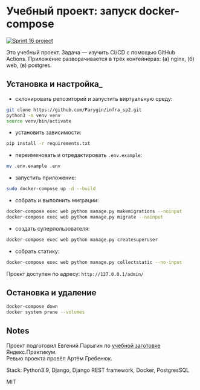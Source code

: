 # Учебный проект: запуск docker-compose

[![Sprint 16 project](https://github.com/Parygin/yamdb_final/actions/workflows/yamdb_workflow.yml/badge.svg?branch=master)](https://github.com/Parygin/yamdb_final/actions/workflows/yamdb_workflow.yml)

Это учебный проект. Задача — изучить CI/CD с помощью GitHub Actions.
Приложение разворачивается в трёх контейнерах: (а) nginx, (б) web, (в) postgres.

## Установка и настройка_
- склонировать репозиторий и запустить виртуальную среду:
```zsh
git clone https://github.com/Parygin/infra_sp2.git
python3 -m venv venv
source venv/bin/activate
```
- установить зависимости:
```zsh
pip install -r requirements.txt
```
- переименовать и отредактировать `.env.example`:
```zsh
mv .env.example .env
```
- запустить приложение:
```zsh
sudo docker-compose up -d --build
```
- собрать и выполнить миграции:
```zsh
docker-compose exec web python manage.py makemigrations --noinput
docker-compose exec web python manage.py migrate --noinput
```
- создать суперпользователя:
```zsh
docker-compose exec web python manage.py createsuperuser
```
- собрать статику:
```zsh
docker-compose exec web python manage.py collectstatic --no-input
```
Проект доступен по адресу: `http://127.0.0.1/admin/`

## Остановка и удаление
```zsh
docker-compose down
docker system prune --volumes
```


## Notes
Проект подготовил Евгений Парыгин по 
[учебной заготовке](https://github.com/yandex-praktikum/infra_sp2) 
Яндекс.Практикум.  
Ревью проекта провёл Артём Гребенюк.  
  
Stack: Python3.9, Django, Django REST framework, Docker, PostgresSQL
  
MIT
